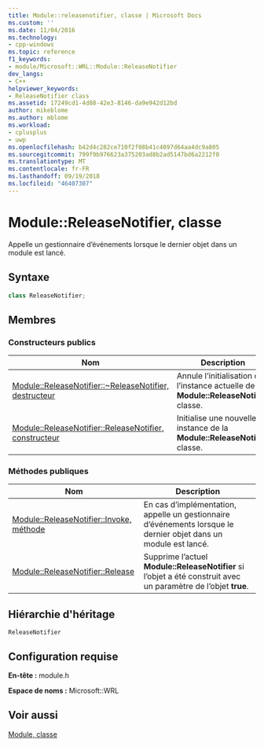 ```yaml
---
title: Module::releasenotifier, classe | Microsoft Docs
ms.custom: ''
ms.date: 11/04/2016
ms.technology:
- cpp-windows
ms.topic: reference
f1_keywords:
- module/Microsoft::WRL::Module::ReleaseNotifier
dev_langs:
- C++
helpviewer_keywords:
- ReleaseNotifier class
ms.assetid: 17249cd1-4d88-42e3-8146-da9e942d12bd
author: mikeblome
ms.author: mblome
ms.workload:
- cplusplus
- uwp
ms.openlocfilehash: b42d4c282ce710f2f08b41c4097d64aa4dc9a805
ms.sourcegitcommit: 799f9b976623a375203ad8b2ad5147bd6a2212f0
ms.translationtype: MT
ms.contentlocale: fr-FR
ms.lasthandoff: 09/19/2018
ms.locfileid: "46407307"
---
```

# <a name="modulereleasenotifier-class"></a>Module::ReleaseNotifier, classe

Appelle un gestionnaire d’événements lorsque le dernier objet dans un module est lancé.

## <a name="syntax"></a>Syntaxe

```cpp
class ReleaseNotifier;
```

## <a name="members"></a>Membres

### <a name="public-constructors"></a>Constructeurs publics

|Nom|Description|
|----------|-----------------|
|[Module::ReleaseNotifier::~ReleaseNotifier, destructeur](../windows/module-releasenotifier-tilde-releasenotifier-destructor.md)|Annule l’initialisation de l’instance actuelle de la **Module::ReleaseNotifier** classe.|
|[Module::ReleaseNotifier::ReleaseNotifier, constructeur](../windows/module-releasenotifier-releasenotifier-constructor.md)|Initialise une nouvelle instance de la **Module::ReleaseNotifier** classe.|

### <a name="public-methods"></a>M&#233;thodes publiques

|Nom|Description|
|----------|-----------------|
|[Module::ReleaseNotifier::Invoke, méthode](../windows/module-releasenotifier-invoke-method.md)|En cas d’implémentation, appelle un gestionnaire d’événements lorsque le dernier objet dans un module est lancé.|
|[Module::ReleaseNotifier::Release](../windows/module-releasenotifier-release.md)|Supprime l’actuel **Module::ReleaseNotifier** si l’objet a été construit avec un paramètre de l’objet **true**.|

## <a name="inheritance-hierarchy"></a>Hiérarchie d'héritage

`ReleaseNotifier`

## <a name="requirements"></a>Configuration requise

**En-tête :** module.h

**Espace de noms :** Microsoft::WRL

## <a name="see-also"></a>Voir aussi

[Module, classe](../windows/module-class.md)